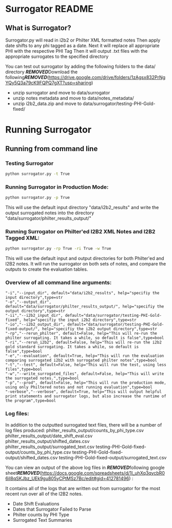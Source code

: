 # Surrogator README


## What is Surrogator?
Surrogator.py will read in i2b2 or Philter XML formatted notes
Then apply date shifts to any phi tagged as a date.
Next it will replace all appropriate PHI with the respective PHI Tag
Then it will output .txt files with the appropriate surrogates to the specified directory

You can test out surrogator by adding the following folders to the data/ directory
***REMOVED***Download the following***REMOVED***(https://drive.google.com/drive/folders/1zAgsx832PrNgYQy5Q3a79cK9FQPQ7gXT?usp=sharing)
- unzip surrogator and move to data/surrogator
- unzip notes metadata and move to data/notes_metadata/
- unzip i2b2_data.zip and move to data/surrogator/testing-PHI-Gold-fixed/

# Running Surrogator

## Running from command line

### Testing Surrogator
```bash
python surrogator.py -t True
```

### Running Surrogator in Production Mode:
```bash
python surrogator.py -p True
```

This will use the default input directory "data/i2b2_results"
and write the output surrogated notes into the directory "data/surrogator/philter_results_output/"


### Running Surrogator on Philter'ed I2B2 XML Notes and I2B2 Tagged XML:

```bash
python surrogator.py -rp True -ri True -w True
```

This will use the default input and output directories for both Philter'ed and I2B2 notes. It will run the surrogator on both sets of notes, and compare the outputs to create the evaluation tables. 

### Overview of all command line arguments:
```
"-i","--input_dir", default="data/i2b2_results", help="specifiy the input directory",type=str
"-o","--output_dir", default="data/surrogator/philter_results_output/", help="specifiy the output directory",type=str
"-ii","--i2b2_input_dir", default="data/surrogator/testing-PHI-Gold-fixed", help="specifiy the input i2b2 directory",type=str
"-io","--i2b2_output_dir", default="data/surrogator/testing-PHI-Gold-fixed-output/", help="specifiy the i2b2 output directory",type=str
"-rp","--rerun_philter", default=False, help="This will re-run the philter surrogating. It takes a while, so default is false",type=bool
"-ri","--rerun_i2b2", default=False, help="This will re-run the i2b2 gold standard surrogating. It takes a while, so default is false",type=bool	
"-e","--evaluation", default=True, help="This will run the evaluation comparing surrogated i2b2 with surrogated philter notes",type=bool	
"-t","--test", default=False, help="This will run the test, using less files",type=bool
"-w","--write_surrogated_files", default=False, help="This will write the surrogated notes.",type=bool
"-p","--prod", default=False, help="This will run the production mode, using only Philtered notes and not running evaluation",type=bool
"-verbose","--verbose", default=True, help="This will output helpful print statements and surrogator logs, but also increase the runtime of the program",type=bool
```

### Log files:
In addition to the outputted surrogated text files, there will be a number of log files produced:
	philter_results_output/counts_by_phi_type.csv
	philter_results_output/date_shift_eval.csv
	philter_results_output/shifted_dates.csv
	philter_results_output/surrogated_text.csv
	testing-PHI-Gold-fixed-output/counts_by_phi_type.csv
	testing-PHI-Gold-fixed-output/shifted_dates.csv
	testing-PHI-Gold-fixed-output/surrogated_text.csv

You can view an output of the above log files in ***REMOVED***following google sheet***REMOVED***(https://docs.google.com/spreadsheets/d/1I_uhXq3qycbR06iI8qSKJbz_UEk9gu805yCPtMSz7Bc/edit#gid=412781496) :

It contains all of the logs that are written out from surrogator for the most recent run over all of the I2B2 notes.
- Date Shift Evaluations
- Dates that Surrogator Failed to Parse
- Philter counts by PHI Type
- Surrogated Text Summaries
